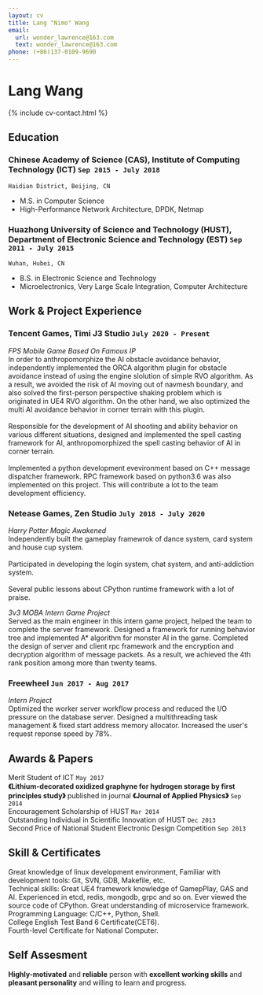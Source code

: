 ```yaml
---
layout: cv
title: Lang "Nimo" Wang
email:
  url: wonder_lawrence@163.com
  text: wonder_lawrence@163.com
phone: (+86)137-0109-9690
---
```


# Lang **Wang**

<!--
include contact information from the front matter
Supported arguments:
    - homepage: url, text
    - phone
    - email
-->

{% include cv-contact.html %}

## Education

### **Chinese Academy of Science (CAS), Institute of Computing Technology (ICT)** `Sep 2015 - July 2018`

```
Haidian District, Beijing, CN
```

- M.S. in Computer Science
- High-Performance Network Architecture, DPDK, Netmap

### **Huazhong University of Science and Technology (HUST), Department of Electronic Science and Technology (EST)** `Sep 2011 - July 2015`

```
Wuhan, Hubei, CN
```

- B.S. in Electronic Science and Technology
- Microelectronics, Very Large Scale Integration, Computer Architecture

## Work & Project Experience

### **Tencent Games, Timi J3 Studio** `July 2020 - Present`

_FPS Mobile Game Based On Famous IP_<br>
In order to anthropomorphize the AI obstacle avoidance behavior, independently implemented the ORCA algorithm plugin for obstacle avoidance instead of using the engine slolution of simple RVO algorithm. As a result, we avoided the risk of AI moving out of navmesh boundary, and also solved the first-person perspective shaking problem which is originated in UE4 RVO algorithm. On the other hand, we also optimized the multi AI avoidance behavior in corner terrain with this plugin.<br>  
Responsible for the development of AI shooting and ability behavior on various different situations, designed and implemented the spell casting framework for AI, anthropomorphized the spell casting behavior of AI in corner terrain.<br>  
Implemented a python development evevironment based on C++ message dispatcher framework. RPC framework based on python3.6 was also implemented on this project. This will contribute a lot to the team development efficiency.<br>

### **Netease Games, Zen Studio** `July 2018 - July 2020`

_Harry Potter Magic Awakened_<br>
Independently built the gameplay framewrok of dance system, card system and house cup system.<br>  
Participated in developing the login system, chat system, and anti-addiction system.<br>  
Several public lessons about CPython runtime framework with a lot of praise.<br>

_3v3 MOBA Intern Game Project_<br>
Served as the main engineer in this intern game project, helped the team to complete the server framework. Designed a framework for running behavior tree and implemented A* algorithm for monster AI in the game. Completed the design of server and client rpc framework and the encryption and decryption algorithm of message packets. As a result, we achieved the 4th rank position among more than twenty teams.<br>

### **Freewheel** `Jun 2017 - Aug 2017`

_Intern Project_<br>
Optimized the worker server workflow process and reduced the I/O pressure on the database server. Designed a multithreading task management & fixed start address memory allocator. Increased the user's request reponse speed by 78%.<br>


## Awards & Papers

Merit Student of ICT    `May 2017`<br>
**《Lithium-decorated oxidized graphyne for hydrogen storage by first principles study》** published in journal **《Journal of Applied Physics》**     `Sep 2014`<br>
Encouragement Scholarship of HUST    `Mar 2014`<br>
Outstanding Individual in Scientific Innovation of HUST    `Dec 2013`<br>
Second Price of National Student Electronic Design Competition    `Sep 2013`<br>


## Skill & Certificates

Great knowledge of linux development environment, Familiar with development tools: Git, SVN, GDB, Makefile, etc.<br>
Technical skills: Great UE4 framework knowledge of GamepPlay, GAS and AI. Experienced in etcd, redis, mongodb, grpc and so on. Ever viewed the source code of CPython. Great understanding of microservice framework.<br>
Programming Language: C/C++, Python, Shell.<br>
College English Test Band 6 Certificate(CET6).<br>
Fourth-level Certificate for National Computer.<br>


## Self Assesment

**Highly-motivated** and **reliable** person with **excellent working skills** and **pleasant personality** and willing to learn and progress.

<!-- ### Footer

Last updated: May 2022 -->
